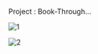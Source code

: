 Project : Book-Through...


![1](https://user-images.githubusercontent.com/31310562/122688044-84eb9d00-d237-11eb-8311-956dd5eca571.png)

![2](https://user-images.githubusercontent.com/31310562/122688090-c8dea200-d237-11eb-9fda-3d33c8f82354.png)

